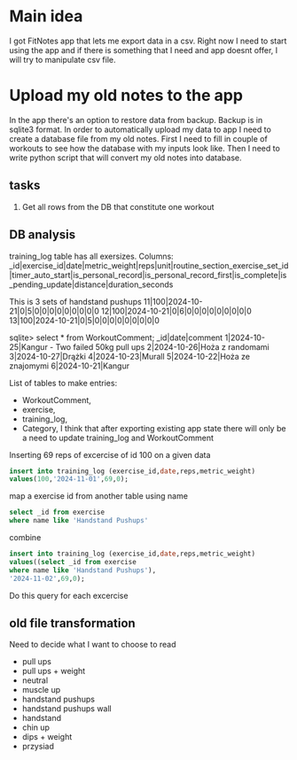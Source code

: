 # Main idea
I got FitNotes app that lets me export data in a csv.
Right now I need to start using the app and if there is something that I need and app doesnt offer, I will try to manipulate csv file.

# Upload my old notes to the app
In the app there's an option to restore data from backup. Backup is in sqlite3 format. In order to automatically upload my data to app I need to create a database file from my old notes.
First I need to fill in couple of workouts to see how the database with my inputs look like. Then I need to write python script that will convert my old notes into database.
## tasks
1. Get all rows from the DB that constitute one workout

## DB analysis
training_log table has all exersizes. Columns:
_id|exercise_id|date|metric_weight|reps|unit|routine_section_exercise_set_id|timer_auto_start|is_personal_record|is_personal_record_first|is_complete|is_pending_update|distance|duration_seconds

This is 3 sets of handstand pushups
11|100|2024-10-21|0|5|0|0|0|0|0|0|0|0|0
12|100|2024-10-21|0|6|0|0|0|0|0|0|0|0|0
13|100|2024-10-21|0|5|0|0|0|0|0|0|0|0|0

sqlite> select * from WorkoutComment;
_id|date|comment
1|2024-10-25|Kangur - Two failed 50kg pull ups
2|2024-10-26|Hoża z randomami
3|2024-10-27|Drążki
4|2024-10-23|Murall
5|2024-10-22|Hoża ze znajomymi
6|2024-10-21|Kangur

List of tables to make entries:
- WorkoutComment,
- exercise,
- training_log,
- Category,
I think that after exporting existing app state there will only be a need to update training_log and WorkoutComment

Inserting 69 reps of excercise of id 100 on a given data
``` sql
insert into training_log (exercise_id,date,reps,metric_weight)
values(100,'2024-11-01',69,0);
```
map a exercise id from another table using name
```sql
select _id from exercise
where name like 'Handstand Pushups'
```
combine
```sql
insert into training_log (exercise_id,date,reps,metric_weight)
values((select _id from exercise
where name like 'Handstand Pushups'),
'2024-11-02',69,0);
```
Do this query for each excercise
## old file transformation
Need to decide what I want to choose to read
- pull ups
- pull ups + weight
- neutral
- muscle up
- handstand pushups
- handstand pushups wall
- handstand
- chin up
- dips + weight
- przysiad
